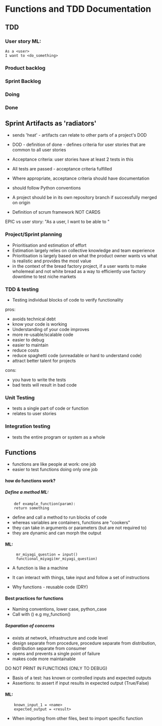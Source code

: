 # Functions and TDD Documentation

## TDD

### User story ML:
    As a <user>
    I want to <do_something>
    
### Product backlog
### Sprint Backlog
### Doing
### Done

## Sprint Artifacts as 'radiators'
- sends 'heat' - artifacts can relate to other parts of a project's DOD
- DOD - definition of done - defines criteria for user stories that are common to all user stories
- Acceptance criteria: user stories have at least 2 tests in this
- All tests are passed - acceptance criteria fulfilled

- Where appropriate, acceptance criteria should have documentation
- should follow Python conventions
- A project should be in its own repository branch if successfully merged on origin

- Definition of scrum framework NOT CARDS

EPIC vs user story: "As a user, I want to be able to <overall project aim>"

### Project/Sprint planning
- Prioritisation and estimation of effort
- Estimation largely relies on collective knowledge and team experience
- Prioritisation is largely based on what the product owner wants vs what is realistic and provides the most value
- in the context of the bread factory project, if a user wants to make wholemeal and not white bread
  as a way to efficiently use factory downtime to test niche markets
  

### TDD & testing
- Testing individual blocks of code to verify functionality

pros:
- avoids technical debt
- know your code is working 
- Understanding of your code improves
- more re-usable/scalable code
- easier to debug
- easier to maintain
- reduce costs
- reduce spaghetti code (unreadable or hard to understand code)
- attract better talent for projects

cons:
- you have to write the tests
- bad tests will result in bad code

### Unit Testing

- tests a single part of code or function
- relates to user stories

### Integration testing

- tests the entire program or system as a whole

## Functions

- functions are like people at work: one job
- easier to test functions doing only one job

#### how do functions work? 

##### Define a method ML:
        def example_function(param):
        return something
        
- define and call a method to run blocks of code
- whereas variables are containers, functions are "cookers"
- they can take in arguments or parameters (but are not required to)
- they are dynamic and can morph the output
####      ML:
         mr_miyagi_question = input()
         functional_miyagi(mr_miyagi_question)
         
- A function is like a machine
- It can interact with things, take input and follow a set of instructions

- Why functions - reusable code (DRY)

#### Best practices for functions
- Naming conventions, lower case, python_case
- Call with () e.g my_function()

##### Separation of concerns

- exists at network, infrastructure and code level
- design separate from procedure, procedure separate from distribution, distribution separate from consumer
- opens and prevents a single point of failure
- makes code more maintainable


DO NOT PRINT IN FUNCTIONS (ONLY TO DEBUG)

- Basis of a test: has known or controlled inputs and expected outputs
- Assertions: to assert if input results in expected output (True/False)
#### ML:
        known_input_1 = <name>
        expected_output = <result>
        
- When importing from other files, best to import specific function